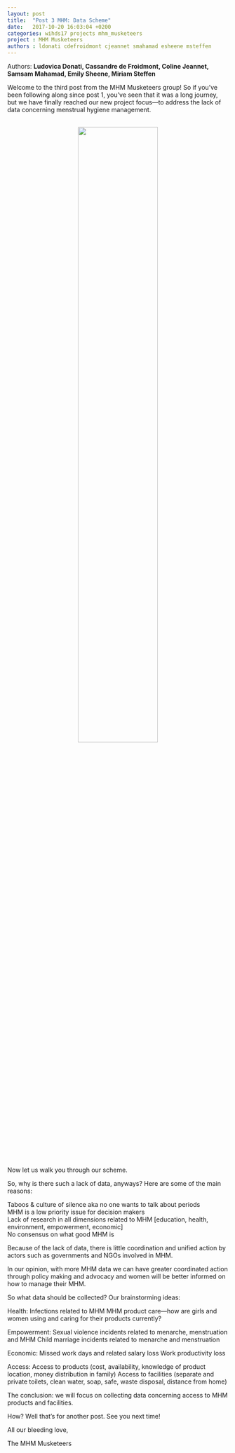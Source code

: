 ```yaml
---
layout: post
title:  "Post 3 MHM: Data Scheme"
date:   2017-10-20 16:03:04 +0200
categories: wihds17 projects mhm_musketeers
project : MHM Musketeers
authors : ldonati cdefroidmont cjeannet smahamad esheene msteffen
---
```


Authors: **Ludovica Donati, Cassandre de Froidmont, Coline Jeannet, Samsam Mahamad, Emily Sheene, Miriam Steffen**

Welcome to the third post from the MHM Musketeers group! So if you’ve been following along since post 1, you’ve seen that it was a long journey, but we have finally reached our new project focus—to address the lack of data concerning menstrual hygiene management.

<br>
<center><img src="/images/samsam.JPG " alt=""  width="60%"></center>
<br>

Now let us walk you through our scheme.

So, why is there such a lack of data, anyways? Here are some of the main reasons:

Taboos & culture of silence aka no one wants to talk about periods <br>
MHM is a low priority issue for decision makers <br>
Lack of research in all dimensions related to MHM [education, health, environment, empowerment, economic] <br>
No consensus on what good MHM is <br>

Because of the lack of data, there is little coordination and unified action by actors such as governments and NGOs involved in MHM.

In our opinion, with more MHM data we can have greater coordinated action through policy making and advocacy and women will be better informed on how to manage their MHM.

So what data should be collected? Our brainstorming ideas:

Health:
Infections related to MHM
MHM product care—how are girls and women using and caring for their products currently?

Empowerment:
Sexual violence incidents related to menarche, menstruation and MHM
Child marriage incidents related to menarche and menstruation

Economic:
Missed work days and related salary loss
Work productivity loss

Access:
Access to products (cost, availability, knowledge of product location, money distribution in family)
Access to facilities (separate and private toilets, clean water, soap, safe, waste disposal, distance from home)

The conclusion: we will focus on collecting data concerning access to MHM products and facilities.

How? Well that’s for another post. See you next time!

All our bleeding love,

The MHM Musketeers
